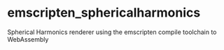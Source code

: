 # emscripten_sphericalharmonics

Spherical Harmonics renderer using the emscripten compile toolchain to WebAssembly
